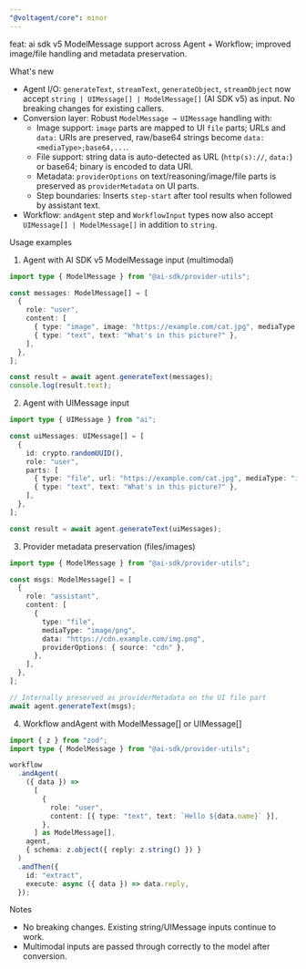 ```yaml
---
"@voltagent/core": minor
---
```


feat: ai sdk v5 ModelMessage support across Agent + Workflow; improved image/file handling and metadata preservation.

What's new

- Agent I/O: `generateText`, `streamText`, `generateObject`, `streamObject` now accept `string | UIMessage[] | ModelMessage[]` (AI SDK v5) as input. No breaking changes for existing callers.
- Conversion layer: Robust `ModelMessage → UIMessage` handling with:
  - Image support: `image` parts are mapped to UI `file` parts; URLs and `data:` URIs are preserved, raw/base64 strings become `data:<mediaType>;base64,...`.
  - File support: string data is auto-detected as URL (`http(s)://`, `data:`) or base64; binary is encoded to data URI.
  - Metadata: `providerOptions` on text/reasoning/image/file parts is preserved as `providerMetadata` on UI parts.
  - Step boundaries: Inserts `step-start` after tool results when followed by assistant text.
- Workflow: `andAgent` step and `WorkflowInput` types now also accept `UIMessage[] | ModelMessage[]` in addition to `string`.

Usage examples

1. Agent with AI SDK v5 ModelMessage input (multimodal)

```ts
import type { ModelMessage } from "@ai-sdk/provider-utils";

const messages: ModelMessage[] = [
  {
    role: "user",
    content: [
      { type: "image", image: "https://example.com/cat.jpg", mediaType: "image/jpeg" },
      { type: "text", text: "What's in this picture?" },
    ],
  },
];

const result = await agent.generateText(messages);
console.log(result.text);
```

2. Agent with UIMessage input

```ts
import type { UIMessage } from "ai";

const uiMessages: UIMessage[] = [
  {
    id: crypto.randomUUID(),
    role: "user",
    parts: [
      { type: "file", url: "https://example.com/cat.jpg", mediaType: "image/jpeg" },
      { type: "text", text: "What's in this picture?" },
    ],
  },
];

const result = await agent.generateText(uiMessages);
```

3. Provider metadata preservation (files/images)

```ts
import type { ModelMessage } from "@ai-sdk/provider-utils";

const msgs: ModelMessage[] = [
  {
    role: "assistant",
    content: [
      {
        type: "file",
        mediaType: "image/png",
        data: "https://cdn.example.com/img.png",
        providerOptions: { source: "cdn" },
      },
    ],
  },
];

// Internally preserved as providerMetadata on the UI file part
await agent.generateText(msgs);
```

4. Workflow andAgent with ModelMessage[] or UIMessage[]

```ts
import { z } from "zod";
import type { ModelMessage } from "@ai-sdk/provider-utils";

workflow
  .andAgent(
    ({ data }) =>
      [
        {
          role: "user",
          content: [{ type: "text", text: `Hello ${data.name}` }],
        },
      ] as ModelMessage[],
    agent,
    { schema: z.object({ reply: z.string() }) }
  )
  .andThen({
    id: "extract",
    execute: async ({ data }) => data.reply,
  });
```

Notes

- No breaking changes. Existing string/UIMessage inputs continue to work.
- Multimodal inputs are passed through correctly to the model after conversion.
